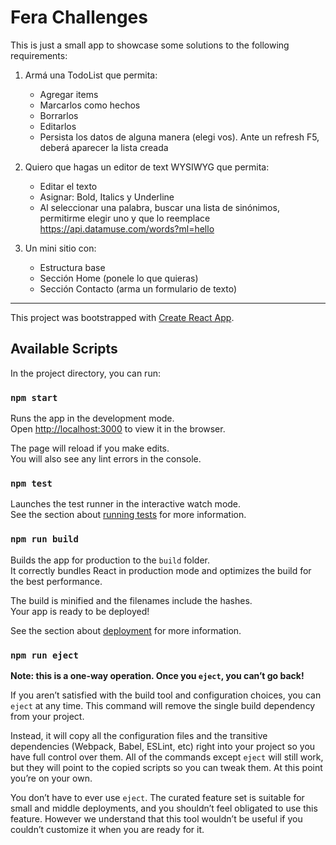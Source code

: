 # Fera Challenges

This is just a small app to showcase some solutions to the following requirements:

1. Armá una TodoList que permita:
    - Agregar items
    - Marcarlos como hechos
    - Borrarlos
    - Editarlos
    - Persista los datos de alguna manera (elegi vos). Ante un refresh F5, deberá aparecer la lista creada

2. Quiero que hagas un editor de text WYSIWYG que permita:
    - Editar el texto
    - Asignar: Bold, Italics y Underline
    - Al seleccionar una palabra, buscar una lista de sinónimos, permitirme elegir uno y que lo reemplace
https://api.datamuse.com/words?ml=hello


3. Un mini sitio con:
    - Estructura base
    - Sección Home (ponele lo que quieras)
    - Sección Contacto (arma un formulario de texto)

 <hr />

This project was bootstrapped with [Create React App](https://github.com/facebook/create-react-app).

## Available Scripts

In the project directory, you can run:

### `npm start`

Runs the app in the development mode.<br />
Open [http://localhost:3000](http://localhost:3000) to view it in the browser.

The page will reload if you make edits.<br />
You will also see any lint errors in the console.

### `npm test`

Launches the test runner in the interactive watch mode.<br />
See the section about [running tests](https://facebook.github.io/create-react-app/docs/running-tests) for more information.

### `npm run build`

Builds the app for production to the `build` folder.<br />
It correctly bundles React in production mode and optimizes the build for the best performance.

The build is minified and the filenames include the hashes.<br />
Your app is ready to be deployed!

See the section about [deployment](https://facebook.github.io/create-react-app/docs/deployment) for more information.

### `npm run eject`

**Note: this is a one-way operation. Once you `eject`, you can’t go back!**

If you aren’t satisfied with the build tool and configuration choices, you can `eject` at any time. This command will remove the single build dependency from your project.

Instead, it will copy all the configuration files and the transitive dependencies (Webpack, Babel, ESLint, etc) right into your project so you have full control over them. All of the commands except `eject` will still work, but they will point to the copied scripts so you can tweak them. At this point you’re on your own.

You don’t have to ever use `eject`. The curated feature set is suitable for small and middle deployments, and you shouldn’t feel obligated to use this feature. However we understand that this tool wouldn’t be useful if you couldn’t customize it when you are ready for it.